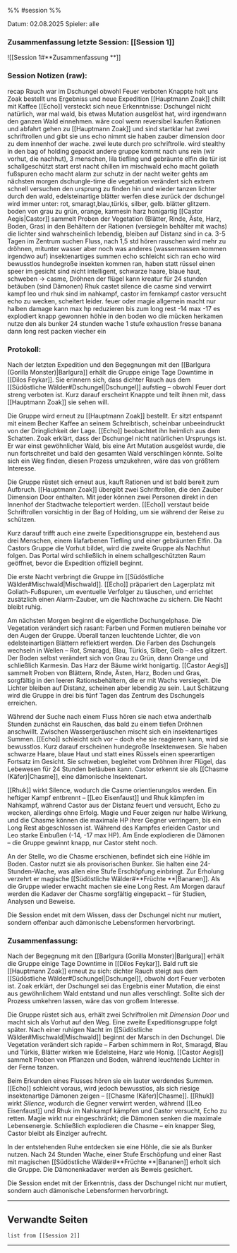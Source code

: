 %% #session %%

Datum: 02.08.2025
Spieler: alle

###  **Zusammenfassung letzte Session: [[Session 1]]**

![[Session 1#**Zusammenfassung **]]

###  **Session Notizen (raw):**
recap
Rauch war im Dschungel obwohl Feuer verboten
Knappte holt uns
Zoak bestellt uns
Ergebniss und neue Expedition
[[Hauptmann Zoak]] chillt mit Kaffee
[[Echo]] versteckt sich
neue Erkenntnisse: Dschungel nicht natürlich, war mal wald, bis etwas Mutation ausgelöst hat, wird irgendwann den ganzen Wald einnehmen.
wäre cool wenn reversibel
kaufen Rationen und abfahrt
gehen zu [[Hauptmann Zoak]] und sind startklar
hat zwei schriftrollen und gibt sie uns
echo nimmt sie
haben zauber dimension door zu dem innenhof der wache. zwei leute durch pro schriftrolle.
wird stealthy in den bag of holding gepackt
andere gruppe kommt nach uns rein (wir vorhut, die nachhut), 3 menschen, lila tiefling und gebräunte elfin
die tür ist schallgeschützt
start
erst nacht chillen im mischwald
echo macht goliath fußspuren
echo macht alarm zur schutz in der nacht
weiter gehts am nächsten morgen
dschungle-time
die vegetation verändert sich extrem schnell
versuchen den ursprung zu finden
hin und wieder tanzen lichter durch den wald, edelsteinartige blätter werfen diese zurück
der dschungel wird immer unter: rot, smaragt,blau,türkis, silber, gelb. blätter glitzern. boden von grau zu grün, orange, karmesin
harz honigartig
[[Castor Aegis|Castor]] sammelt Proben der Vegetation (Blätter, Rinde, Äste, Harz, Boden, Gras) in den Behältern der Rationen (versiegeln behälter mit wachs)
die lichter sind wahrscheinlich lebendig, bleiben auf Distanz
sind in ca. 3-5 Tagen im Zentrum
suchen Fluss, nach 1,5 std hören rauschen
wird mehr zu dröhnen, mitunter wasser aber noch was anderes (wassermassen kommen irgendwo auf)
insektenartiges summen
echo schleicht sich ran
echo wird bewusstlos
hundegroße insekten kommen ran, haben statt rüssel einen speer im gesicht
sind nicht intelligent, schwarze haare, blaue haut, schweben -> casme, Dröhnen der flügel kann kreatur für 24 stunden betäuben (sind Dämonen)
Rhuk castet silence
die casme sind verwirrt
kampf
leo und rhuk sind im nahkampf, castor im fernkampf
castor versucht echo zu wecken, scheitert leider.
feuer oder magie allgemein macht nur halben damage
kann max hp reduzieren bis zum long rest
-14 max
-17
es explodiert
knapp gewonnen
höhle in den boden wo die mücken herkamen
nutze den als bunker
24 stunden wache
1 stufe exhaustion
fresse banana
dann long rest
packen viecher ein


###  **Protokoll:**

Nach der letzten Expedition und den Begegnungen mit den [[Barlgura (Gorilla Monster)|Barlgura]] erhält die Gruppe einige Tage Downtime in [[Dilos Feykar]]. Sie erinnern sich, dass dichter Rauch aus dem [[Südöstliche Wälder#Dschungel|Dschungel]] aufstieg – obwohl Feuer dort streng verboten ist. Kurz darauf erscheint Knappte und teilt ihnen mit, dass [[Hauptmann Zoak]] sie sehen will.

Die Gruppe wird erneut zu [[Hauptmann Zoak]] bestellt. Er sitzt entspannt mit einem Becher Kaffee an seinem Schreibtisch, scheinbar unbeeindruckt von der Dringlichkeit der Lage. [[Echo]] beobachtet ihn heimlich aus dem Schatten. Zoak erklärt, dass der Dschungel nicht natürlichen Ursprungs ist. Er war einst gewöhnlicher Wald, bis eine Art Mutation ausgelöst wurde, die nun fortschreitet und bald den gesamten Wald verschlingen könnte. Sollte sich ein Weg finden, diesen Prozess umzukehren, wäre das von größtem Interesse.

Die Gruppe rüstet sich erneut aus, kauft Rationen und ist bald bereit zum Aufbruch. [[Hauptmann Zoak]] übergibt zwei Schriftrollen, die den Zauber Dimension Door enthalten. Mit jeder können zwei Personen direkt in den Innenhof der Stadtwache teleportiert werden. [[Echo]] verstaut beide Schriftrollen vorsichtig in der Bag of Holding, um sie während der Reise zu schützen.

Kurz darauf trifft auch eine zweite Expeditionsgruppe ein, bestehend aus drei Menschen, einem lilafarbenen Tiefling und einer gebräunten Elfin. Da Castors Gruppe die Vorhut bildet, wird die zweite Gruppe als Nachhut folgen. Das Portal wird schließlich in einem schallgeschützten Raum geöffnet, bevor die Expedition offiziell beginnt.

Die erste Nacht verbringt die Gruppe im [[Südöstliche Wälder#Mischwald|Mischwald]]. [[Echo]] präpariert den Lagerplatz mit Goliath-Fußspuren, um eventuelle Verfolger zu täuschen, und errichtet zusätzlich einen Alarm-Zauber, um die Nachtwache zu sichern. Die Nacht bleibt ruhig.

Am nächsten Morgen beginnt die eigentliche Dschungelphase. Die Vegetation verändert sich rasant: Farben und Formen mutieren beinahe vor den Augen der Gruppe. Überall tanzen leuchtende Lichter, die von edelsteinartigen Blättern reflektiert werden. Die Farben des Dschungels wechseln in Wellen – Rot, Smaragd, Blau, Türkis, Silber, Gelb – alles glitzert. Der Boden selbst verändert sich von Grau zu Grün, dann Orange und schließlich Karmesin. Das Harz der Bäume wirkt honigartig. [[Castor Aegis]] sammelt Proben von Blättern, Rinde, Ästen, Harz, Boden und Gras, sorgfältig in den leeren Rationsbehältern, die er mit Wachs versiegelt. Die Lichter bleiben auf Distanz, scheinen aber lebendig zu sein. Laut Schätzung wird die Gruppe in drei bis fünf Tagen das Zentrum des Dschungels erreichen.

Während der Suche nach einem Fluss hören sie nach etwa anderthalb Stunden zunächst ein Rauschen, das bald zu einem tiefen Dröhnen anschwillt. Zwischen Wassergeräuschen mischt sich ein insektenartiges Summen. [[Echo]] schleicht sich vor – doch ehe sie reagieren kann, wird sie bewusstlos. Kurz darauf erscheinen hundegroße Insektenwesen. Sie haben schwarze Haare, blaue Haut und statt eines Rüssels einen speerartigen Fortsatz im Gesicht. Sie schweben, begleitet vom Dröhnen ihrer Flügel, das Lebewesen für 24 Stunden betäuben kann. Castor erkennt sie als [[Chasme (Käfer)|Chasme]], eine dämonische Insektenart.

[[Rhuk]] wirkt Silence, wodurch die Casme orientierungslos werden. Ein heftiger Kampf entbrennt – [[Leo Eisenfaust]] und Rhuk kämpfen im Nahkampf, während Castor aus der Distanz feuert und versucht, Echo zu wecken, allerdings ohne Erfolg. Magie und Feuer zeigen nur halbe Wirkung, und die Chasme können die maximale HP ihrer Gegner verringern, bis ein Long Rest abgeschlossen ist. Während des Kampfes erleiden Castor und Leo starke Einbußen (-14, -17 max HP). Am Ende explodieren die Dämonen – die Gruppe gewinnt knapp, nur Castor steht noch.

An der Stelle, wo die Chasme erschienen, befindet sich eine Höhle im Boden. Castor nutzt sie als provisorischen Bunker. Sie halten eine 24-Stunden-Wache, was allen eine Stufe Erschöpfung einbringt. Zur Erholung verzehrt er magische [[Südöstliche Wälder#**Früchte **|Bananen]]. Als die Gruppe wieder erwacht machen sie eine Long Rest. Am Morgen darauf werden die Kadaver der Chasme sorgfältig eingepackt – für Studien, Analysen und Beweise.

Die Session endet mit dem Wissen, dass der Dschungel nicht nur mutiert, sondern offenbar auch dämonische Lebensformen hervorbringt.

### **Zusammenfassung:**

Nach der Begegnung mit den [[Barlgura (Gorilla Monster)|Barlgura]] erhält die Gruppe einige Tage Downtime in [[Dilos Feykar]]. Bald ruft sie [[Hauptmann Zoak]] erneut zu sich: dichter Rauch steigt aus dem [[Südöstliche Wälder#Dschungel|Dschungel]], obwohl dort Feuer verboten ist. Zoak erklärt, der Dschungel sei das Ergebnis einer Mutation, die einst aus gewöhnlichem Wald entstand und nun alles verschlingt. Sollte sich der Prozess umkehren lassen, wäre das von großem Interesse.

Die Gruppe rüstet sich aus, erhält zwei Schriftrollen mit _Dimension Door_ und macht sich als Vorhut auf den Weg. Eine zweite Expeditionsgruppe folgt später. Nach einer ruhigen Nacht im [[Südöstliche Wälder#Mischwald|Mischwald]] beginnt der Marsch in den Dschungel. Die Vegetation verändert sich rapide – Farben schimmern in Rot, Smaragd, Blau und Türkis, Blätter wirken wie Edelsteine, Harz wie Honig. [[Castor Aegis]] sammelt Proben von Pflanzen und Boden, während leuchtende Lichter in der Ferne tanzen.

Beim Erkunden eines Flusses hören sie ein lauter werdendes Summen. [[Echo]] schleicht voraus, wird jedoch bewusstlos, als sich riesige insektenartige Dämonen zeigen – [[Chasme (Käfer)|Chasme]]. [[Rhuk]] wirkt _Silence_, wodurch die Gegner verwirrt werden, während [[Leo Eisenfaust]] und Rhuk im Nahkampf kämpfen und Castor versucht, Echo zu retten. Magie wirkt nur eingeschränkt; die Dämonen senken die maximale Lebensenergie. Schließlich explodieren die Chasme – ein knapper Sieg, Castor bleibt als Einziger aufrecht.

In der entstehenden Ruhe entdecken sie eine Höhle, die sie als Bunker nutzen. Nach 24 Stunden Wache, einer Stufe Erschöpfung und einer Rast mit magischen [[Südöstliche Wälder#**Früchte **|Bananen]] erholt sich die Gruppe. Die Dämonenkadaver werden als Beweis gesichert.

Die Session endet mit der Erkenntnis, dass der Dschungel nicht nur mutiert, sondern auch dämonische Lebensformen hervorbringt.

---

## **Verwandte Seiten**

```dataview
list from [[Session 2]]
```

---
